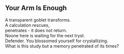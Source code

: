 Your Arm Is Enough
------------------
A transparent goblet transforms.  
A calculation rescues,  
penetrates - it does not return.  
Noone here is waiting for the next tryst.  
Defender. You blossomed yourself for crystallizing.  
What is this study but a memory penetrated of its times?  
